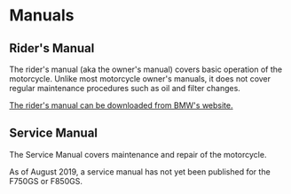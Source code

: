 # Manuals

## Rider's Manual

The rider's manual (aka the owner's manual) covers basic operation of the
motorcycle. Unlike most motorcycle owner's manuals, it does not cover regular
maintenance procedures such as oil and filter changes.

[The rider's manual can be downloaded from BMW's website.](https://www.bmw-motorrad.com/en/service/manuals/rider-manual.html)

## Service Manual

The Service Manual covers maintenance and repair of the motorcycle.

As of August 2019, a service manual has not yet been published for the F750GS
or F850GS.
